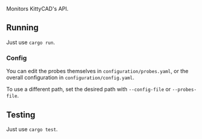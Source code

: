 Monitors KittyCAD's API.

## Running

Just use `cargo run`.

### Config

You can edit the probes themselves in `configuration/probes.yaml`, or the overall configuration in `configuration/config.yaml`.

To use a different path, set the desired path with `--config-file` or `--probes-file`.

## Testing

Just use `cargo test`.

